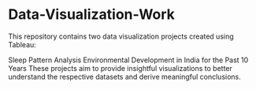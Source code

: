 # Data-Visualization-Work
This repository contains two data visualization projects created using Tableau:

Sleep Pattern Analysis
Environmental Development in India for the Past 10 Years
These projects aim to provide insightful visualizations to better understand the respective datasets and derive meaningful conclusions.
